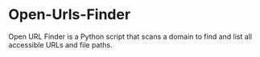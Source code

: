 # Open-Urls-Finder
Open URL Finder is a Python script that scans a domain to find and list all accessible URLs and file paths.

